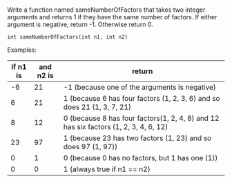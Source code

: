 #

Write a function named sameNumberOfFactors that takes two integer arguments and returns 1 if they have the same number of factors. If either argument is negative, return -1. Otherwise return 0.

`int sameNumberOfFactors(int n1, int n2)`

Examples:

| if n1 is | and n2 is | return                                                                               |
| -------- | --------- | ------------------------------------------------------------------------------------ |
| -6       | 21        | -1 (because one of the arguments is negative)                                        |
| 6        | 21        | 1 (because 6 has four factors (1, 2, 3, 6) and so does 21 (1, 3, 7, 21)              |
| 8        | 12        | 0 (because 8 has four factors(1, 2, 4, 8) and 12 has six factors (1, 2, 3, 4, 6, 12) |
| 23       | 97        | 1 (because 23 has two factors (1, 23) and so does 97 (1, 97))                        |
| 0        | 1         | 0 (because 0 has no factors, but 1 has one (1))                                      |
| 0        | 0         | 1 (always true if n1 == n2)                                                          |

